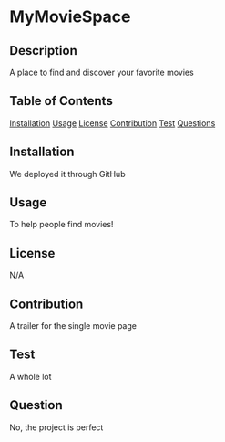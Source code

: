 # MyMovieSpace
## Description
   A place to find and discover your favorite movies
## Table of Contents
<a href="#installation">Installation</a>
<a href="#usage">Usage</a>
<a href="#license">License</a>
<a href="#contribution">Contribution</a>
<a href="#test">Test</a>
<a href="#questions">Questions</a>

## <div id="installation">Installation</div>
  We deployed it through GitHub
## <div id="usage">Usage</div>
   To help people find movies!
## <div id="license">License</div>
 N/A
## <div id="contribtion">Contribution</div>
  A trailer for the single movie page
## <div id="test">Test</div>
   A whole lot
## <div id="question">Question</div>
  No, the project is perfect